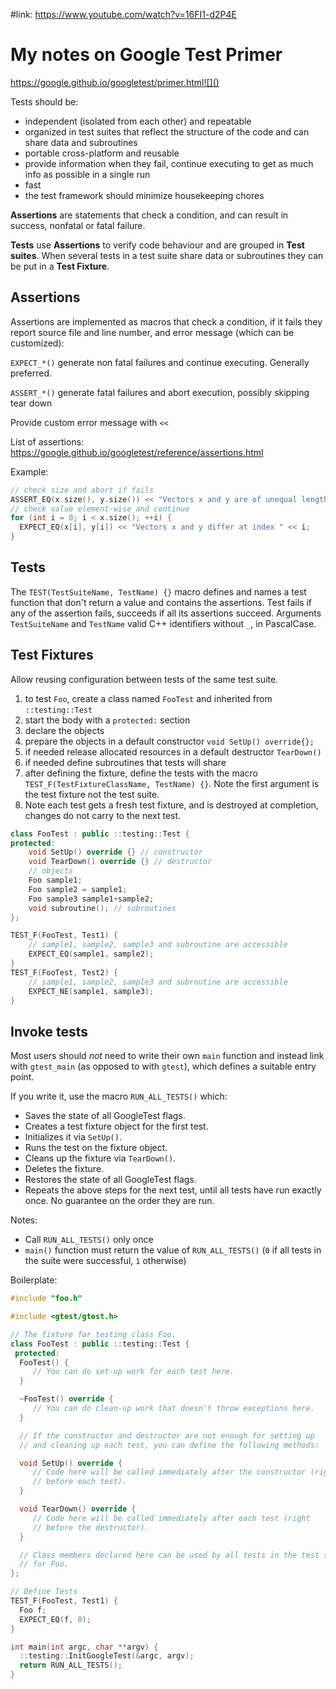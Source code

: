 #link: https://www.youtube.com/watch?v=16FI1-d2P4E

# My notes on Google Test Primer

https://google.github.io/googletest/primer.html![]()

Tests should be:

* independent (isolated from each other) and repeatable
* organized in test suites that reflect the structure of the code and can share data and subroutines
* portable cross-platform and reusable
* provide information when they fail, continue executing to get as much info as possible in a single run
* fast
* the test framework should minimize housekeeping chores



**Assertions** are statements that check a condition, and can result in success, nonfatal or fatal failure.

**Tests** use **Assertions** to verify code behaviour and are grouped in **Test suites**. When several tests in a test suite share data or subroutines they can be put in a **Test Fixture**.

## Assertions

Assertions are implemented as macros that check a condition, if it fails they report source file and line number, and error message (which can be customized):

`EXPECT_*()` generate non fatal failures and continue executing. Generally preferred.

`ASSERT_*()` generate fatal failures and abort execution, possibly skipping tear down

Provide custom error message with `<<`

List of assertions: https://google.github.io/googletest/reference/assertions.html

Example: 

```c++
// check size and abort if fails
ASSERT_EQ(x.size(), y.size()) << "Vectors x and y are of unequal length";
// check value element-wise and continue
for (int i = 0; i < x.size(); ++i) {
  EXPECT_EQ(x[i], y[i]) << "Vectors x and y differ at index " << i;
}
```

## Tests

The `TEST(TestSuiteName, TestName) {}` macro defines and names a test function that don't return a value and contains the assertions. Test fails if any of the assertion fails, succeeds if all its assertions succeed. Arguments `TestSuiteName` and `TestName` valid C++ identifiers without `_`, in PascalCase.

##  Test Fixtures

Allow reusing configuration between tests of the same test suite.

1. to test `Foo`, create a class named `FooTest` and inherited from  `::testing::Test`
2. start the body with a `protected:` section
3. declare the objects
4. prepare the objects in a default constructor `void SetUp() override{};`
5. if needed release allocated resources in a default destructor `TearDown()`
6. if needed define subroutines that tests will share
7. after defining the fixture, define the tests with the macro `TEST_F(TestFixtureClassName, TestName) {}`. Note the first argument is the test fixture not the test suite.
8. Note each test gets a fresh test fixture, and is destroyed at completion, changes do not carry to the next test.

```c++
class FooTest : public ::testing::Test {
protected:
	void SetUp() override {} // constructor
	void TearDown() override {} // destructor
	// objects
  	Foo sample1;
  	Foo sample2 = sample1;
	Foo sample3 sample1+sample2;
    void subroutine(); // subroutines
};

TEST_F(FooTest, Test1) {
	// sample1, sample2, sample3 and subroutine are accessible
 	EXPECT_EQ(sample1, sample2);
}
TEST_F(FooTest, Test2) {
	// sample1, sample2, sample3 and subroutine are accessible
 	EXPECT_NE(sample1, sample3);
}
```

## Invoke tests

Most users should *not* need to write their own `main` function and instead link with `gtest_main` (as opposed to with `gtest`), which defines a suitable entry point. 

If you write it, use the macro `RUN_ALL_TESTS()` which:

- Saves the state of all GoogleTest flags.
- Creates a test fixture object for the first test.
- Initializes it via `SetUp()`.
- Runs the test on the fixture object.
- Cleans up the fixture via `TearDown()`.
- Deletes the fixture.
- Restores the state of all GoogleTest flags.
- Repeats the above steps for the next test, until all tests have run exactly once. No guarantee on the order they are run.

Notes: 

* Call  `RUN_ALL_TESTS()` only once
* `main()` function must return the value of `RUN_ALL_TESTS()` (`0` if all tests in the suite were successful, `1` otherwise)

Boilerplate: 

```c++
#include "foo.h"

#include <gtest/gtest.h>

// The fixture for testing class Foo.
class FooTest : public ::testing::Test {
 protected:
  FooTest() {
     // You can do set-up work for each test here.
  }

  ~FooTest() override {
     // You can do clean-up work that doesn't throw exceptions here.
  }

  // If the constructor and destructor are not enough for setting up
  // and cleaning up each test, you can define the following methods:

  void SetUp() override {
     // Code here will be called immediately after the constructor (right
     // before each test).
  }

  void TearDown() override {
     // Code here will be called immediately after each test (right
     // before the destructor).
  }

  // Class members declared here can be used by all tests in the test suite
  // for Foo.
};

// Define Tests
TEST_F(FooTest, Test1) {
  Foo f;
  EXPECT_EQ(f, 0);
}

int main(int argc, char **argv) {
  ::testing::InitGoogleTest(&argc, argv);
  return RUN_ALL_TESTS();
}

```

